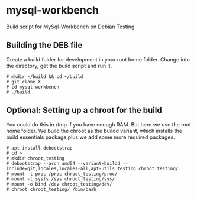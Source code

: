 # mysql-workbench

Build script for MySql-Workbench on Debian Testing

## Building the DEB file
Create a build folder for development in your root home folder. Change into the directory, get the build script and run it.

```
# mkdir ~/build && cd ~/build
# git clone X
# cd mysql-workbench
# ./build
```

## Optional: Setting up a chroot for the build
You could do this in /tmp if you have enough RAM. But here we use the root home folder. We build the chroot as the buildd variant, which installs the build essentials package plus we add some more required packages. 

```
# apt install debootstrap
# cd ~
# mkdir chroot_testing
# debootstrap --arch amd64 --variant=buildd --include=git,locales,locales-all,apt-utils testing chroot_testing/ 
# mount -t proc /proc chroot_testing/proc/
# mount -t sysfs /sys chroot_testing/sys/
# mount -o bind /dev chroot_testing/dev/
# chroot chroot_testing/ /bin/bash
```